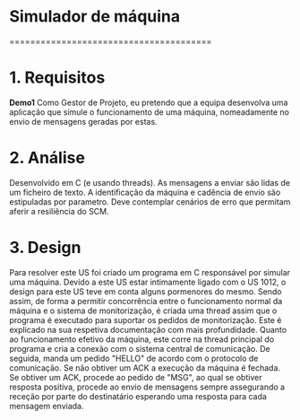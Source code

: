 # Simulador de máquina
=======================================

# 1. Requisitos

**Demo1** Como Gestor de Projeto, eu pretendo que a equipa desenvolva uma aplicação que simule o funcionamento de uma máquina, nomeadamente no envio de mensagens geradas por estas.

# 2. Análise

Desenvolvido em C (e usando threads).
As mensagens a enviar são lidas de um ficheiro de texto.
A identificação da máquina e cadência de envio são estipuladas por parametro.
Deve contemplar cenários de erro que permitam aferir a resiliência do SCM.

# 3. Design

Para resolver este US foi criado um programa em C responsável por simular uma máquina. Devido a este US estar intimamente ligado com o US 1012, o design para este US teve em conta alguns pormenores do mesmo. Sendo assim, de forma a permitir concorrência entre o funcionamento normal da máquina e o sistema de monitorização, é criada uma thread assim que o programa é executado para suportar os pedidos de monitorização. Este é explicado na sua respetiva documentação com mais profundidade. Quanto ao funcionamento efetivo da máquina, este corre na thread principal do programa e cria a conexão com o sistema central de comunicação. De seguida, manda um pedido "HELLO" de acordo com o protocolo de comunicação. Se não obtiver um ACK a execução da máquina é fechada. Se obtiver um ACK, procede ao pedido de "MSG", ao qual se obtiver resposta positiva, procede ao envio de mensagens sempre assegurando a receção por parte do destinatário esperando uma resposta para cada mensagem enviada.
